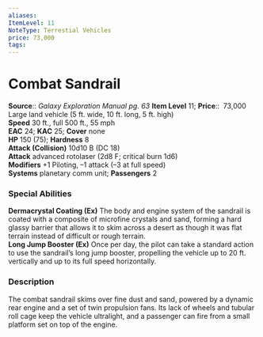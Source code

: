 ```yaml
---
aliases: 
ItemLevel: 11
NoteType: Terrestial Vehicles
price: 73,000
tags: 
---
```


# Combat Sandrail

**Source**:: _Galaxy Exploration Manual pg. 63_
**Item Level** 11;
**Price**::  73,000  
Large land vehicle (5 ft. wide, 10 ft. long, 5 ft. high)  
**Speed** 30 ft., full 500 ft., 55 mph  
**EAC** 24; **KAC** 25; **Cover** none  
**HP** 150 (75); **Hardness** 8  
**Attack (Collision)** 10d10 B (DC 18)  
**Attack** advanced rotolaser (2d8 F; critical burn 1d6)  
**Modifiers** +1 Piloting, –1 attack (–3 at full speed)  
**Systems** planetary comm unit; **Passengers** 2  

### Special Abilities

**Dermacrystal Coating (Ex)** The body and engine system of the sandrail is coated with a composite of microfine crystals and sand, forming a hard glassy barrier that allows it to skim across a desert as though it was flat terrain instead of difficult or rough terrain.  
**Long Jump Booster (Ex)** Once per day, the pilot can take a standard action to use the sandrail’s long jump booster, propelling the vehicle up to 20 ft. vertically and up to its full speed horizontally.

### Description

The combat sandrail skims over fine dust and sand, powered by a dynamic rear engine and a set of twin propulsion fans. Its lack of wheels and tubular roll cage keep the vehicle ultralight, and a passenger can fire from a small platform set on top of the engine.
